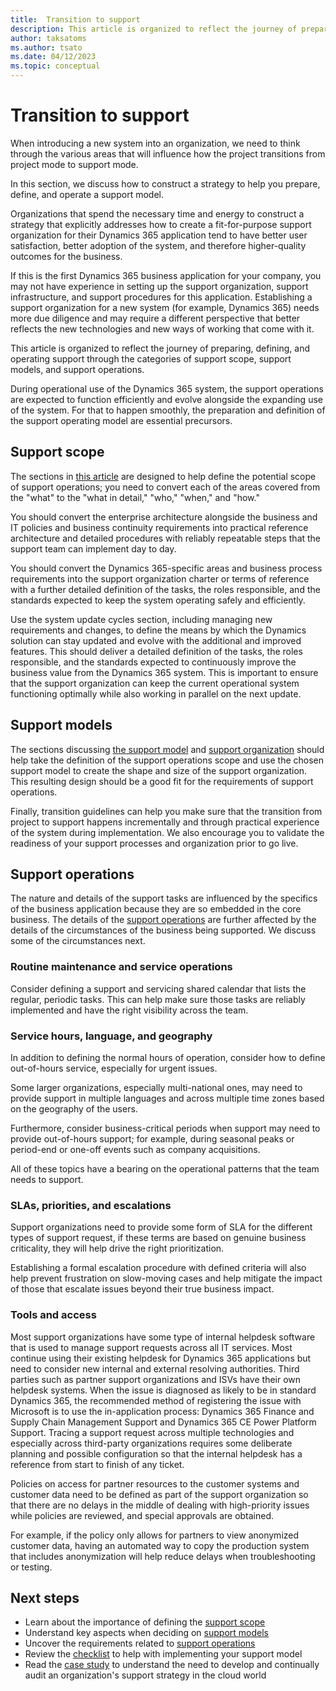 ```yaml
---
title:  Transition to support
description: This article is organized to reflect the journey of preparing, defining, and operating support through the categories of support scope, support models, and support operations.
author: taksatoms
ms.author: tsato
ms.date: 04/12/2023
ms.topic: conceptual
---
```


# Transition to support

When introducing a new system into an organization, we need to think through the various areas that will influence how the project transitions from project mode to support mode.

In this section, we discuss how to construct a strategy to help you prepare, define, and operate a support model.

Organizations that spend the necessary time and energy to construct a strategy that explicitly addresses how to create a fit-for-purpose support organization for their Dynamics 365 application tend to have better user satisfaction, better adoption of the system, and therefore higher-quality outcomes for the business.

If this is the first Dynamics 365 business application for your company, you may not have experience in setting up the support organization, support infrastructure, and support procedures for this application. Establishing a support organization for a new system (for example, Dynamics 365) needs more due diligence and may require a different perspective that better reflects the new technologies and new ways of working that come with it.

This article is organized to reflect the journey of preparing, defining, and operating support through the categories of support scope, support models, and support operations.

During operational use of the Dynamics 365 system, the support operations are expected to function efficiently and evolve alongside the expanding use of the system. For that to happen smoothly, the preparation and definition of the support operating model are essential precursors.

## Support scope

The sections in [this article](transition-to-support-scope.md) are designed to help define the potential scope of support operations; you need to convert each of the areas covered from the "what" to the "what in detail," "who," "when," and "how."

You should convert the enterprise architecture alongside the business and IT policies and business continuity requirements into practical reference architecture and detailed procedures with reliably repeatable steps that the support team can implement day to day.

You should convert the Dynamics 365-specific areas and business process requirements into the support organization charter or terms of reference with a further detailed definition of the tasks, the roles responsible, and the standards expected to keep the system operating safely and efficiently.

Use the system update cycles section, including managing new requirements and changes, to define the means by which the Dynamics solution can stay updated and evolve with the additional and improved features. This should deliver a detailed definition of the tasks, the roles responsible, and the standards expected to continuously improve the business value from the Dynamics 365 system. This is important to ensure that the support organization can keep the current operational system functioning optimally while also working in parallel on the next update.

## Support models

The sections discussing [the support model](transition-to-support-models.md) and [support organization](transition-to-support-team.md) should help take the definition of the support operations scope and use the chosen support model to create the shape and size of the support organization. This resulting design should be a good fit for the requirements of support operations.

Finally, transition guidelines can help you make sure that the transition from project to support happens incrementally and through practical experience of the system during implementation. We also encourage you to validate the readiness of your support processes and organization prior to go live.

## Support operations

The nature and details of the support tasks are influenced by the specifics of the business application because they are so embedded in the core business. The details of the [support operations](transition-to-support-operations.md) are further affected by the details of the circumstances of the business being supported. We discuss some of the circumstances next.

### Routine maintenance and service operations

Consider defining a support and servicing shared calendar that lists the regular, periodic tasks. This can help make sure those tasks are reliably implemented and have the right visibility across the team.

### Service hours, language, and geography

In addition to defining the normal hours of operation, consider how to define out-of-hours service, especially for urgent issues.

Some larger organizations, especially multi-national ones, may need to provide support in multiple languages and across multiple time zones based on the geography of the users.

Furthermore, consider business-critical periods when support may need to provide out-of-hours support; for example, during seasonal peaks or period-end or one-off events such as company acquisitions.

All of these topics have a bearing on the operational patterns that the team needs to support.

### SLAs, priorities, and escalations

Support organizations need to provide some form of SLA for the different types of support request, if these terms are based on genuine business criticality, they will help drive the right prioritization.

Establishing a formal escalation procedure with defined criteria will also help prevent frustration on slow-moving cases and help mitigate the impact of those that escalate issues beyond their true business impact.

### Tools and access

Most support organizations have some type of internal helpdesk software that is used to manage support requests across all IT services. Most continue using their existing helpdesk for Dynamics 365 applications but need to consider new internal and external resolving authorities. Third parties such as partner support organizations and ISVs have their own helpdesk systems. When the issue is diagnosed as likely to be in standard Dynamics 365, the recommended method of registering the issue with Microsoft is to use the in-application process: Dynamics 365 Finance and Supply Chain Management Support and Dynamics 365 CE Power Platform Support. Tracing a support request across multiple technologies and especially across third-party organizations requires some deliberate planning and possible configuration so that the internal helpdesk has a reference from start to finish of any ticket.

Policies on access for partner resources to the customer systems and customer data need to be defined as part of the support organization so that there are no delays in the middle of dealing with high-priority issues while policies are reviewed, and special approvals are obtained.

For example, if the policy only allows for partners to view anonymized customer data, having an automated way to copy the production system that includes anonymization will help reduce delays when troubleshooting or testing.

## Next steps

- Learn about the importance of defining the [support scope](transition-to-support-scope.md)
- Understand key aspects when deciding on [support models](transition-to-support-models.md)
- Uncover the requirements related to [support operations](transition-to-support-operations.md)
- Review the [checklist](transition-to-support-checklist.md) to help with implementing your support model
- Read the [case study](service-solution-case-study.md) to understand the need to develop and continually audit an organization's support strategy in the cloud world  
